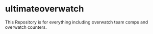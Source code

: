 # ultimateoverwatch
This Repository is for everything including overwatch team comps and overwatch counters.
